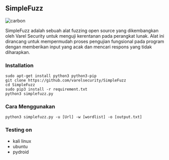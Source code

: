 ## SimpleFuzz

![carbon](https://user-images.githubusercontent.com/105418279/224471690-acb7220a-39bb-4220-a562-f78c9abb56bd.png)


SimpleFuzz adalah sebuah alat fuzzing open source yang dikembangkan oleh Varel Security untuk menguji kerentanan pada perangkat lunak. Alat ini dirancang untuk mempermudah proses pengujian fungsional pada program dengan memberikan input yang acak dan mencari respons yang tidak diharapkan.

### Installation
```
sudo apt-get install python3 python3-pip
git clone https://github.com/varelsecurity/SimpleFuzz
cd SimpleFuzz
sudo pip3 install -r requirement.txt
python3 simplefuzz.py
```

### Cara Menggunakan
```
python3 simplefuzz.py -u [Url] -w [wordlist] -o [output.txt]
```
### Testing on 

* kali linux
* ubuntu
* pydroid

